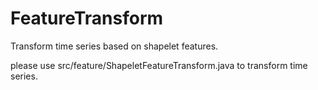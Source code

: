# FeatureTransform
Transform time series based on shapelet features.

please use    src/feature/ShapeletFeatureTransform.java  to transform time series.

